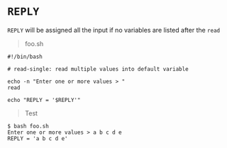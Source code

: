 # `REPLY`

`REPLY` will be assigned all the input if no variables are listed after the `read`

> foo.sh

```
#!/bin/bash

# read-single: read multiple values into default variable

echo -n "Enter one or more values > "
read

echo "REPLY = '$REPLY'"
```

> Test

```
$ bash foo.sh
Enter one or more values > a b c d e
REPLY = 'a b c d e'
```
